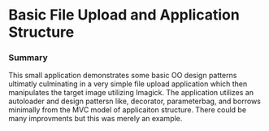 # Basic File Upload and Application Structure

### Summary 

This small application demonstrates some basic OO design patterns ultimatly culminating in a very simple file upload application which then manipulates the target image utilizing Imagick. 
The application utilizes an autoloader and design pattersn like, decorator, parameterbag, and borrows minimally from the MVC model of applicaiton structure. 
There could be many improvments but this was merely an example. 


